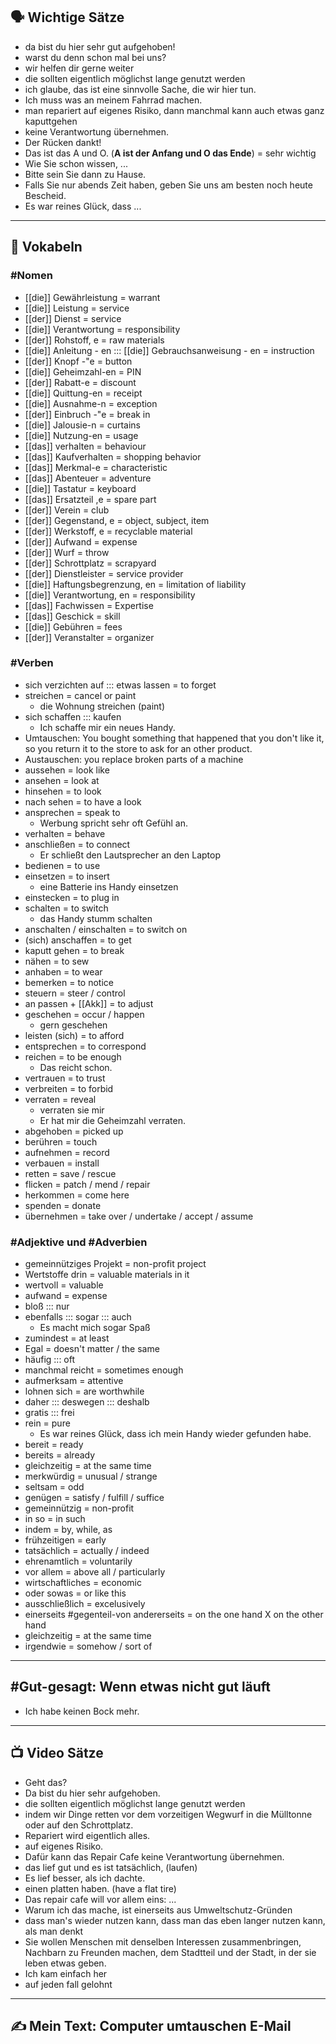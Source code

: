 
## 🗣️ Wichtige Sätze
- da bist du hier sehr gut aufgehoben!
- warst du denn schon mal bei uns?
- wir helfen dir gerne weiter
- die sollten eigentlich möglichst lange genutzt werden
- ich glaube, das ist eine sinnvolle Sache, die wir hier tun.
- Ich muss was an meinem Fahrrad machen.
- man repariert auf eigenes Risiko, dann manchmal kann auch etwas ganz kaputtgehen
- keine Verantwortung übernehmen.
- Der Rücken dankt!
- Das ist das A und O. (**A ist der Anfang und O das Ende**) = sehr wichtig
- Wie Sie schon wissen, ...
- Bitte sein Sie dann zu Hause.
- Falls Sie nur abends Zeit haben, geben Sie uns am besten noch heute Bescheid.
- Es war reines Glück, dass ...
 
---

##  📖 Vokabeln
### #Nomen 

- [[die]] Gewährleistung = warrant
- [[die]] Leistung = service
- [[der]] Dienst = service
- [[die]] Verantwortung = responsibility
- [[der]] Rohstoff, e = raw materials
- [[die]] Anleitung - en ::: [[die]] Gebrauchsanweisung - en = instruction
- [[der]] Knopf -"e = button
- [[die]] Geheimzahl-en = PIN
- [[der]] Rabatt-e = discount
- [[die]] Quittung-en = receipt
- [[die]] Ausnahme-n = exception
- [[der]] Einbruch -"e = break in
- [[die]] Jalousie-n = curtains
- [[die]] Nutzung-en = usage
- [[das]] verhalten = behaviour
- [[das]] Kaufverhalten = shopping behavior
- [[das]] Merkmal-e = characteristic
- [[das]] Abenteuer = adventure
- [[die]] Tastatur = keyboard
- [[das]] Ersatzteil ,e = spare part
- [[der]] Verein = club
- [[der]] Gegenstand, e = object, subject, item
- [[der]] Werkstoff, e = recyclable material
- [[der]] Aufwand = expense
- [[der]] Wurf = throw
- [[der]] Schrottplatz = scrapyard
- [[der]] Dienstleister = service provider
- [[die]] Haftungsbegrenzung, en = limitation of liability
- [[die]] Verantwortung, en = responsibility
- [[das]] Fachwissen = Expertise
- [[das]] Geschick = skill
- [[die]] Gebühren = fees
- [[der]] Veranstalter = organizer

### #Verben 

- sich verzichten auf ::: etwas lassen = to forget
- streichen = cancel or paint
	- die Wohnung streichen (paint)
- sich schaffen ::: kaufen
	- Ich schaffe mir ein neues Handy.
- Umtauschen: You bought something that happened that you don't like it, so you return it to the store to ask for an other product.
- Austauschen: you replace broken parts of a machine
- aussehen = look like
- ansehen = look at
- hinsehen = to look
- nach sehen = to have a look
- ansprechen = speak to
	- Werbung spricht sehr oft Gefühl an.
- verhalten = behave
- anschließen = to connect
	- Er schließt den Lautsprecher an den Laptop
- bedienen = to use
- einsetzen = to insert
	- eine Batterie ins Handy einsetzen
- einstecken = to plug in
- schalten = to switch
	- das Handy stumm schalten
- anschalten / einschalten = to switch on
- (sich) anschaffen = to get
- kaputt gehen = to break
- nähen = to sew
- anhaben = to wear
- bemerken = to notice
- steuern = steer / control
- an passen + [[Akk]] = to adjust
- geschehen = occur / happen
	- gern geschehen
- leisten (sich) = to afford
- entsprechen = to correspond
- reichen = to be enough
	- Das reicht schon.
- vertrauen = to trust
- verbreiten = to forbid
- verraten = reveal
	- verraten sie mir
	- Er hat mir die Geheimzahl verraten.
- abgehoben = picked up
- berühren = touch
- aufnehmen = record
- verbauen = install
- retten = save / rescue
- flicken = patch / mend / repair
- herkommen = come here
- spenden = donate
- übernehmen = take over / undertake / accept / assume

### #Adjektive und #Adverbien 

- gemeinnütziges Projekt = non-profit project
- Wertstoffe drin = valuable materials in it
- wertvoll = valuable
- aufwand = expense
- bloß ::: nur
- ebenfalls ::: sogar ::: auch
	- Es macht mich sogar Spaß
- zumindest = at least
- Egal = doesn't  matter / the same
- häufig ::: oft
- manchmal reicht = sometimes enough
- aufmerksam = attentive
- lohnen sich = are worthwhile
- daher ::: deswegen ::: deshalb
- gratis ::: frei
- rein = pure
	- Es war reines Glück, dass ich mein Handy wieder gefunden habe.
- bereit = ready
- bereits = already
- gleichzeitig = at the same time
- merkwürdig = unusual / strange
- seltsam = odd
- genügen = satisfy / fulfill / suffice
- gemeinnützig = non-profit
- in so = in such
- indem = by, while, as
- frühzeitigen = early
- tatsächlich = actually / indeed
- ehrenamtlich = voluntarily
- vor allem = above all / particularly
- wirtschaftliches = economic
- oder sowas = or like this
- ausschließlich = excelusively
- einerseits #gegenteil-von  andererseits = on the one hand X on the other hand
- gleichzeitig = at the same time
- irgendwie = somehow / sort of


---

## #Gut-gesagt: Wenn etwas nicht gut läuft 

- Ich habe keinen Bock mehr. 

---

## 📺 Video Sätze
- Geht das?
- Da bist du hier sehr aufgehoben.
- die sollten eigentlich möglichst lange genutzt werden
- indem wir Dinge retten vor dem vorzeitigen Wegwurf in die Mülltonne oder auf den Schrottplatz.
- Repariert wird eigentlich alles.
- auf eigenes Risiko.
- Dafür kann das Repair Cafe keine Verantwortung übernehmen.
- das lief gut und es ist tatsächlich, (laufen)
- Es lief besser, als ich dachte.
- einen platten haben. (have a flat tire)
- Das repair cafe will vor allem eins: ... 
- Warum ich das mache, ist einerseits aus Umweltschutz-Gründen
- dass man's wieder nutzen kann, dass man das eben langer nutzen kann, als man denkt
- Sie wollen Menschen mit denselben Interessen zusammenbringen, Nachbarn zu Freunden machen, dem Stadtteil und der Stadt, in der sie leben etwas geben.
- Ich kam einfach her
- auf jeden fall gelohnt


---

## ✍️ Mein Text: Computer umtauschen E-Mail
